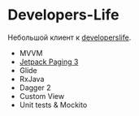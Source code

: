 # Developers-Life
Небольшой клиент к [developerslife](https://developerslife.ru/).

* MVVM
* [Jetpack Paging 3](https://developer.android.com/topic/libraries/architecture/paging/v3-overview?hl=ru)
* Glide
* RxJava
* Dagger 2
* Custom View
* Unit tests & Mockito
